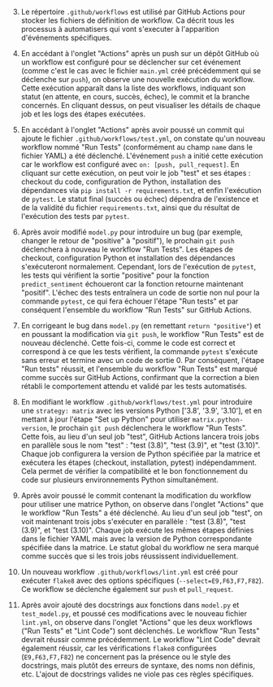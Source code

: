 3. Le répertoire `.github/workflows` est utilisé par GitHub Actions pour stocker les fichiers de définition de workflow. Ca décrit tous les processus à automatisers qui vont s'executer à l'apparition d'événements spécifiques.

8. En accédant à l'onglet "Actions" après un push sur un dépôt GitHub où un workflow est configuré pour se déclencher sur cet événement (comme c'est le cas avec le fichier `main.yml` créé précédemment qui se déclenche sur `push`), on observe une nouvelle exécution du workflow. Cette exécution apparaît dans la liste des workflows, indiquant son statut (en attente, en cours, succès, échec), le commit et la branche concernés. En cliquant dessus, on peut visualiser les détails de chaque job et les logs des étapes exécutées.

10. En accédant à l'onglet "Actions" après avoir poussé un commit qui ajoute le fichier `.github/workflows/test.yml`, on constate qu'un nouveau workflow nommé "Run Tests" (conformément au champ `name` dans le fichier YAML) a été déclenché. L'événement `push` a initié cette exécution car le workflow est configuré avec `on: [push, pull_request]`. En cliquant sur cette exécution, on peut voir le job "test" et ses étapes : checkout du code, configuration de Python, installation des dépendances via `pip install -r requirements.txt`, et enfin l'exécution de `pytest`. Le statut final (succès ou échec) dépendra de l'existence et de la validité du fichier `requirements.txt`, ainsi que du résultat de l'exécution des tests par `pytest`.

11. Après avoir modifié `model.py` pour introduire un bug (par exemple, changer le retour de "positive" à "positif"), le prochain `git push` déclenchera à nouveau le workflow "Run Tests". Les étapes de checkout, configuration Python et installation des dépendances s'exécuteront normalement. Cependant, lors de l'exécution de `pytest`, les tests qui vérifient la sortie "positive" pour la fonction `predict_sentiment` échoueront car la fonction retourne maintenant "positif". L'échec des tests entraînera un code de sortie non nul pour la commande `pytest`, ce qui fera échouer l'étape "Run tests" et par conséquent l'ensemble du workflow "Run Tests" sur GitHub Actions.

12. En corrigeant le bug dans `model.py` (en remettant `return "positive"`) et en poussant la modification via `git push`, le workflow "Run Tests" est de nouveau déclenché. Cette fois-ci, comme le code est correct et correspond à ce que les tests vérifient, la commande `pytest` s'exécute sans erreur et termine avec un code de sortie 0. Par conséquent, l'étape "Run tests" réussit, et l'ensemble du workflow "Run Tests" est marqué comme succès sur GitHub Actions, confirmant que la correction a bien rétabli le comportement attendu et validé par les tests automatisés.

13. En modifiant le workflow `.github/workflows/test.yml` pour introduire une `strategy: matrix` avec les versions Python ['3.8', '3.9', '3.10'], et en mettant à jour l'étape "Set up Python" pour utiliser `matrix.python-version`, le prochain `git push` déclenchera le workflow "Run Tests". Cette fois, au lieu d'un seul job "test", GitHub Actions lancera trois jobs en parallèle sous le nom "test" : "test (3.8)", "test (3.9)", et "test (3.10)". Chaque job configurera la version de Python spécifiée par la matrice et exécutera les étapes (checkout, installation, pytest) indépendamment. Cela permet de vérifier la compatibilité et le bon fonctionnement du code sur plusieurs environnements Python simultanément.

14. Après avoir poussé le commit contenant la modification du workflow pour utiliser une matrice Python, on observe dans l'onglet "Actions" que le workflow "Run Tests" a été déclenché. Au lieu d'un seul job "test", on voit maintenant trois jobs s'exécuter en parallèle : "test (3.8)", "test (3.9)", et "test (3.10)". Chaque job exécute les mêmes étapes définies dans le fichier YAML mais avec la version de Python correspondante spécifiée dans la matrice. Le statut global du workflow ne sera marqué comme succès que si les trois jobs réussissent individuellement.

15. Un nouveau workflow `.github/workflows/lint.yml` est créé pour exécuter `flake8` avec des options spécifiques (`--select=E9,F63,F7,F82`). Ce workflow se déclenche également sur `push` et `pull_request`.

16. Après avoir ajouté des docstrings aux fonctions dans `model.py` et `test_model.py`, et poussé ces modifications avec le nouveau fichier `lint.yml`, on observe dans l'onglet "Actions" que les deux workflows ("Run Tests" et "Lint Code") sont déclenchés. Le workflow "Run Tests" devrait réussir comme précédemment. Le workflow "Lint Code" devrait également réussir, car les vérifications `flake8` configurées (`E9,F63,F7,F82`) ne concernent pas la présence ou le style des docstrings, mais plutôt des erreurs de syntaxe, des noms non définis, etc. L'ajout de docstrings valides ne viole pas ces règles spécifiques.

